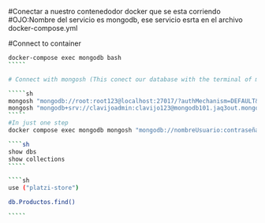 #Conectar a nuestro contenedodor docker que se esta corriendo
#OJO:Nombre del servicio es mongodb, ese servicio esrta en el archivo docker-compose.yml

#Connect to container
``````sh
docker-compose exec mongodb bash
`````

# Connect with mongosh (This conect our database with the terminal of mongo to start querying o doing whatever I want)

`````sh
mongosh "mongodb://root:root123@localhost:27017/?authMechanism=DEFAULT&tls=false"
mongosh "mongodb+srv://clavijoadmin:clavijo123@mongodb101.jaq3out.mongodb.net/"
`````
#In just one step
docker compose exec mongodb mongosh "mongodb://nombreUsuario:contraseña@localhost:27017/?authMechanism=DEFAULT&tls=false"

````sh
show dbs
show collections
`````

````sh
use ("platzi-store")

db.Productos.find()

`````

